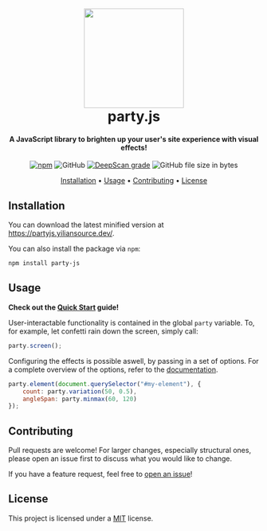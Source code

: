 <h1 align="center" style="position: relative;">
    <img width="200" src="./site/static/img/logo.svg"/><br>
    party.js
</h1>

<h4 align="center">
    A JavaScript library to brighten up your user's site experience with visual effects!
</h4>

<p align="center">
    <a href="https://www.npmjs.com/package/party-js"><img alt="npm" src="https://img.shields.io/npm/v/party-js"/></a>
    <img alt="GitHub" src="https://img.shields.io/github/license/yiliansource/party-js">
    <a href="https://deepscan.io/dashboard#view=project&tid=11458&pid=14332&bid=265225"><img src="https://deepscan.io/api/teams/11458/projects/14332/branches/265225/badge/grade.svg" alt="DeepScan grade"></a>
    <img alt="GitHub file size in bytes" src="https://img.shields.io/github/size/yiliansource/party-js/party.min.js?label=minified%20size">
</p>

<p align="center">
    <a href="#installation">Installation</a> •
    <a href="#usage">Usage</a> •
    <a href="#contributing">Contributing</a> •
    <a href="#license">License</a>
</p>

## Installation

You can download the latest minified version at https://partyjs.yiliansource.dev/.

You can also install the package via `npm`:

```sh
npm install party-js
```

## Usage

**Check out the [Quick Start](https://partyjs.yiliansource.dev/docs) guide!**

User-interactable functionality is contained in the global `party` variable. To, for example, let confetti rain down the screen, simply call:

```js
party.screen();
```

Configuring the effects is possible aswell, by passing in a set of options. For a complete overview of the options, refer to the [documentation](https://partyjs.yiliansource.dev/docs/customization).

```js
party.element(document.querySelector("#my-element"), {
    count: party.variation(50, 0.5),
    angleSpan: party.minmax(60, 120)
});
```

## Contributing

Pull requests are welcome! For larger changes, especially structural ones, please open an issue first to discuss what you would like to change.

If you have a feature request, feel free to [open an issue](https://github.com/YilianSource/party-js/issues)!

## License

This project is licensed under a [MIT](./LICENSE.md) license.